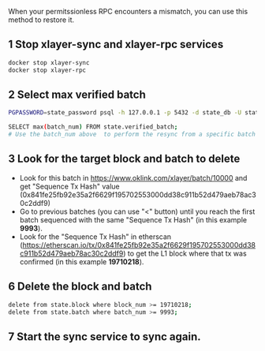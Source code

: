 When your permitssionless RPC encounters a mismatch, you can use this method to restore it.

## 1 Stop xlayer-sync and xlayer-rpc services
``` bash
docker stop xlayer-sync
docker stop xlayer-rpc
```
## 2 Select max  verified batch
``` bash
PGPASSWORD=state_password psql -h 127.0.0.1 -p 5432 -d state_db -U state_user

SELECT max(batch_num) FROM state.verified_batch;
# Use the batch_num above  to perform the resync from a specific batch (e.g. 330000):
```

## 3 Look for the target block and batch to delete
- Look for this batch in https://www.oklink.com/xlayer/batch/10000
and get "Sequence Tx Hash" value (0x841fe25fb92e35a2f6629f195702553000dd38c911b52d479aeb78ac30c2ddf9)
- Go to previous batches (you can use "<" button) until you reach the first batch sequenced with the same "Sequence Tx Hash" (in this example **9993**). 
- Look for the "Sequence Tx Hash" in etherscan (https://etherscan.io/tx/0x841fe25fb92e35a2f6629f195702553000dd38c911b52d479aeb78ac30c2ddf9) to get the L1 block where that tx was confirmed (in this example **19710218**). 
## 6 Delete the block and batch
``` bash
delete from state.block where block_num >= 19710218; 
delete from state.batch where batch_num >= 9993;
```
## 7 Start the sync service to sync again.
